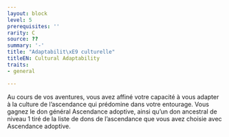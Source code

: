 ```yaml
---
layout: block
level: 5
prerequisites: ''
rarity: C
source: ??
summary: '-'
title: "Adaptabilit\xE9 culturelle"
titleEN: Cultural Adaptability
traits:
- general

---
```


<p>Au cours de vos aventures, vous avez affiné votre capacité à vous adapter à la culture de l’ascendance qui prédomine dans votre entourage. Vous gagnez le don général Ascendance adoptive, ainsi qu’un don ancestral de niveau 1 tiré de la liste de dons de l’ascendance que vous avez choisie avec Ascendance adoptive.</p>